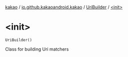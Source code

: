 [kakao](../../index.md) / [io.github.kakaoandroid.kakao](../index.md) / [UriBuilder](index.md) / [&lt;init&gt;](./-init-.md)

# &lt;init&gt;

`UriBuilder()`

Class for building Uri matchers

